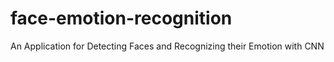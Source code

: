 # face-emotion-recognition
An Application for Detecting Faces and Recognizing their Emotion with CNN
